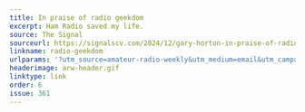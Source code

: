 ```yaml
---
title: In praise of radio geekdom
excerpt: Ham Radio saved my life.
source: The Signal
sourceurl: https://signalscv.com/2024/12/gary-horton-in-praise-of-radio-geekdom/
linkname: radio-geekdom
urlparams: '?utm_source=amateur-radio-weekly&utm_medium=email&utm_campaign=newsletter'
headerimage: arw-header.gif
linktype: link
order: 6
issue: 361
---
```

